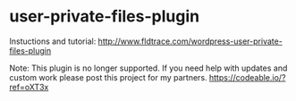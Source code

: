 # user-private-files-plugin
Instuctions and tutorial:
http://www.fldtrace.com/wordpress-user-private-files-plugin

Note: This plugin is no longer supported. If you need help with updates and custom work please post this project for my partners.
https://codeable.io/?ref=oXT3x
